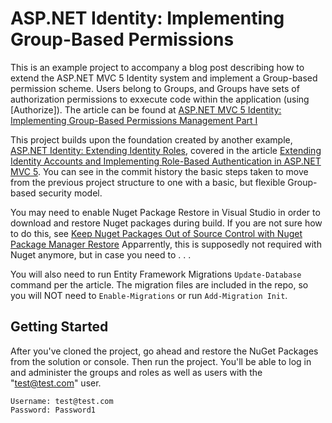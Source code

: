 ASP.NET Identity: Implementing Group-Based Permissions
======================================================

This is an example project to accompany a blog post describing how to extend the ASP.NET MVC 5 Identity system and implement a Group-based permission scheme. Users belong to Groups, and Groups have sets of authorization permissions to exxecute code within the application (using [Authorize]). The article can be found at [ASP.NET MVC 5 Identity: Implementing Group-Based Permissions Management Part I][4]

This project builds upon the foundation created by another example, [ASP.NET Identity: Extending Identity Roles][3], covered in the article [Extending Identity Accounts and Implementing Role-Based Authentication in ASP.NET MVC 5][1]. You can see in the commit history the basic steps taken to move from the previous project structure to one with a basic, but flexible Group-based security model. 

You may need to enable Nuget Package Restore in Visual Studio in order to download and restore Nuget packages during build. If you are not sure how to do this, see [Keep Nuget Packages Out of Source Control with Nuget Package Manager Restore][2] Apparrently, this is supposedly not required with Nuget anymore, but in case you need to . . .

You will also need to run Entity Framework Migrations `Update-Database` command per the article. The migration files are included in the repo, so you will NOT need to `Enable-Migrations` or run `Add-Migration Init`. 

[4]: http://typecastexception.com/post/2014/02/19/ASPNET-MVC-5-Identity-Implementing-Group-Based-Permissions-Management-Part-I.aspx "ASP.NET MVC 5 Identity: Implementing Group-Based Permissions Management Part I"

[1]: http://typecastexception.com/post/2014/02/13/ASPNET-MVC-5-Identity-Extending-and-Modifying-Roles.aspx "ASP.NET MVC 5 Identity: Extending and Modifying Roles"

[2]: http://www.typecastexception.com/post/2013/11/10/Keep-Nuget-Packages-Out-of-Source-Control-with-Nuget-Package-Manager-Restore.aspx "Keep Nuget Packages Out of Source Control with Nuget Package Manager Restore"

[3]: https://github.com/TypecastException/AspNetExtendingIdentityRoles "ASP.NET Identity: Extending Identity Roles"

## Getting Started 
After you've cloned the project, go ahead and restore the NuGet Packages from the solution or console. Then run the project. 
You'll be able to log in and administer the groups and roles as well as users with the "test@test.com" user.

    Username: test@test.com
    Password: Password1
